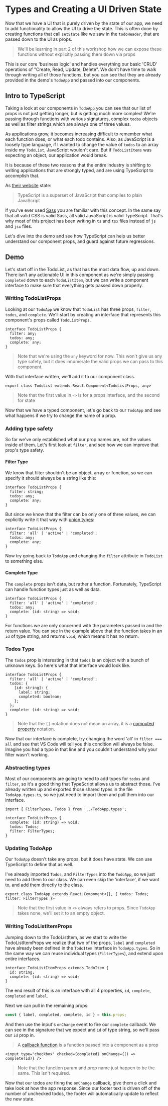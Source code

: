 # Types and Creating a UI Driven State

Now that we have a UI that is purely driven by the state of our app, we need to add functionality to allow the UI to drive the state. This is often done by creating functions that call `setState` like we saw in the `todoHeader`, that are passed down to the UI as props.

> We'll be learning in part 2 of this workshop how we can expose these functions without explicitly passing them down via props

This is our core 'business logic' and handles everything our basic 'CRUD' operations of "Create, Read, Update, Delete". We don't have time to walk through writing all of those functions, but you can see that they are already provided in the demo's `TodoApp` and passed into our components.

## Intro to TypeScript

Taking a look at our components in `TodoApp` you can see that our list of props is not just getting longer, but is getting much more complex! We're passing through functions with various signatures, complex `todos` objects as well as filter strings which are always one of three values.

As applications grow, it becomes increasing difficult to remember what each function does, or what each todo contains. Also, as JavaScript is a loosely type language, if I wanted to change the value of `todos` to an array inside my `TodoList`, JavaScript wouldn't care. But if `TodoListItems` was expecting an object, our application would break.

It is because of these two reasons that the entire industry is shifting to writing applications that are strongly typed, and are using TypeScript to accomplish that.

As [their website](https://www.typescriptlang.org/) state:

> TypeScript is a superset of JavaScript that compiles to plain JavaScript

If you've ever used [Sass](https://sass-lang.com/) you are familiar with this concept. In the same say that all valid CSS is valid Sass, all valid JavaScript is valid TypeScript. That's why most of this project has been writing in `ts` and `tsx` files instead of `js` and `jsx` files.

Let's dive into the demo and see how TypeScript can help us better understand our component props, and guard against future regressions.

## Demo

Let's start off in the TodoList, as that has the most data flow, up and down. There isn't any actionable UI in this component as we're simply passing `completed` down to each `TodoListItem`, but we can write a component interface to make sure that everything gets passed down properly.

### Writing TodoListProps

Looking at our `TodoApp` we know that `TodoList` has three props, `filter`, `todos`, and `complete`. We'll start by creating an interface that represents this component's props called `TodoListProps`.

```tsx
interface TodoListProps {
  filter: any;
  todos: any;
  complete: any;
}
```

> Note that we're using the `any` keyword for now. This won't give us any type safety, but it does innumerate the valid props we can pass to this component.

With that interface written, we'll add it to our component class.

```tsx
export class TodoList extends React.Component<TodoListProps, any>
```

> Note that the first value in `<>` is for a props interface, and the second for state

Now that we have a typed component, let's go back to our `TodoApp` and see what happens if we try to change the name of a prop.

### Adding type safety

So far we've only established what our prop names are, not the values inside of them. Let's first look at `filter`, and see how we can improve that prop's type safety.

#### Filter Type

We know that filter shouldn't be an object, array or function, so we can specify it should always be a string like this:

```tsx
interface TodoListProps {
  filter: string;
  todos: any;
  complete: any;
}
```

But since we know that the filter can be only one of three values, we can explicitly write it that way with [union types](https://www.typescriptlang.org/docs/handbook/advanced-types.html#union-types):

```tsx
interface TodoListProps {
  filter: 'all' | 'active' | 'completed';
  todos: any;
  complete: any;
}
```

Now try going back to `TodoApp` and changing the `filter` attribute in `TodoList` to something else.

#### Complete Type

The `complete` props isn't data, but rather a function. Fortunately, TypeScript can handle function types just as well as data.

```tsx
interface TodoListProps {
  filter: 'all' | 'active' | 'completed';
  todos: any;
  complete: (id: string) => void;
}
```

For functions we are only concerned with the parameters passed in and the return value. You can see in the example above that the function takes in an `id` of type string, and returns `void`, which means it has no return.

### Todos Type

The `todos` prop is interesting in that `todos` is an object with a bunch of unknown keys. So here's what that interface would look like.

```tsx
interface TodoListProps {
  filter: 'all' | 'active' | 'completed';
  todos: {
    [id: string]: {
      label: string;
      completed: boolean;
    };
  };
  complete: (id: string) => void;
}
```

> Note that the `[]` notation does not mean an array, it is a [computed property](https://developer.mozilla.org/en-US/docs/Web/JavaScript/Reference/Operators/Object_initializer#Computed_property_names) notation.

Now that our interface is complete, try changing the word 'all' in `filter === all` and see that VS Code will tell you this condition will always be false. Imagine you had a typo in that line and you couldn't understand why your filter wasn't working.

### Abstracting types

Most of our components are going to need to add types for `todos` and `filter`, so it's a good thing that TypeScript allows us to abstract those. I've already written up and exported those shared types in the file `TodoApp.types.ts`, so we just need to import them and pull them into our interface.

```tsx
import { FilterTypes, Todos } from '../TodoApp.types';

interface TodoListProps {
  complete: (id: string) => void;
  todos: Todos;
  filter: FilterTypes;
}
```

### Updating TodoApp

Our `TodoApp` doesn't take any props, but it does have state. We can use TypeScript to define that as well.

I've already imported `Todos`, and `FilterTypes` into the `TodoApp`, so we just need to add them to our class. We can even skip the 'interface', if we want to, and add them directly to the class.

```tsx
export class TodoApp extends React.Component<{}, { todos: Todos; filter: FilterTypes }>
```

> Note that the first value in `<>` always refers to props. Since `TodoApp` takes none, we'll set it to an empty object.

### Writing TodoListItemProps

Jumping down to the TodoListItem, as we start to write the TodoListItemProps we realize that two of the props, `label` and `completed` have already been defined in the `TodoItem` interface in `TodoApp.types`. So in the same way we can reuse individual types (`FilterTypes`), and extend upon entire interfaces.

```tsx
interface TodoListItemProps extends TodoItem {
  id: string;
  complete: (id: string) => void;
}
```

The end result of this is an interface with all 4 properties, `id`, `complete`, `completed` and `label`.

Next we can pull in the remaining props:

```jsx
const { label, completed, complete, id } = this.props;
```

And then use the input's `onChange` event to fire our `complete` callback. We can see in the signature that we expect and `id` of type string, so we'll pass our `id` prop in.

> A [callback function](https://developer.mozilla.org/en-US/docs/Glossary/Callback_function) is a function passed into a component as a prop

```tsx
<input type="checkbox" checked={completed} onChange={() => complete(id)} />
```

> Note that the function param and prop name just happen to be the same. This isn't required.

Now that our todos are firing the `onChange` callback, give them a click and take look at how the app response. Since our footer text is driven off of the number of unchecked todos, the footer will automatically update to reflect the new state.
